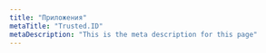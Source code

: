 ```yaml
---
title: "Приложения"
metaTitle: "Trusted.ID"
metaDescription: "This is the meta description for this page"
---
```


